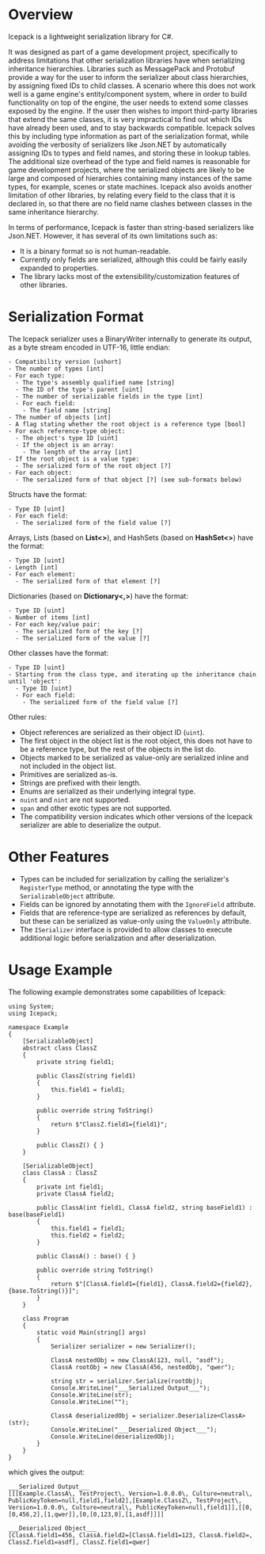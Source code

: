 # Overview

Icepack is a lightweight serialization library for C#.

It was designed as part of a game development project, specifically to address limitations that other serialization libraries have when serializing inheritance hierarchies. Libraries such as MessagePack and Protobuf provide a way for the user to inform the serializer about class hierarchies, by assigning fixed IDs to child classes. A scenario where this does not work well is a game engine's entity/component system, where in order to build functionality on top of the engine, the user needs to extend some classes exposed by the engine. If the user then wishes to import third-party libraries that extend the same classes, it is very impractical to find out which IDs have already been used, and to stay backwards compatible. Icepack solves this by including type information as part of the serialization format, while avoiding the verbosity of serializers like Json.NET by automatically assigning IDs to types and field names, and storing these in lookup tables. The additional size overhead of the type and field names is reasonable for game development projects, where the serialized objects are likely to be large and composed of hierarchies containing many instances of the same types, for example, scenes or state machines. Icepack also avoids another limitation of other libraries, by relating every field to the class that it is declared in, so that there are no field name clashes between classes in the same inheritance hierarchy.

In terms of performance, Icepack is faster than string-based serializers like Json.NET. However, it has several of its own limitations such as:

* It is a binary format so is not human-readable.
* Currently only fields are serialized, although this could be fairly easily expanded to properties.
* The library lacks most of the extensibility/customization features of other libraries.

# Serialization Format

The Icepack serializer uses a BinaryWriter internally to generate its output, as a byte stream encoded in UTF-16, little endian:

```
- Compatibility version [ushort]
- The number of types [int]
- For each type:
  - The type's assembly qualified name [string]
  - The ID of the type's parent [uint]
  - The number of serializable fields in the type [int]
  - For each field:
    - The field name [string]
- The number of objects [int]
- A flag stating whether the root object is a reference type [bool]
- For each reference-type object:
  - The object's type ID [uint]
  - If the object is an array:
    - The length of the array [int]
- If the root object is a value type:
  - The serialized form of the root object [?]
- For each object:
  - The serialized form of that object [?] (see sub-formats below)
```

Structs have the format:

```
- Type ID [uint]
- For each field:
  - The serialized form of the field value [?]
```

Arrays, Lists (based on **List<>**), and HashSets (based on **HashSet<>**) have the format:

```
- Type ID [uint]
- Length [int]
- For each element:
  - The serialized form of that element [?]
```

Dictionaries (based on **Dictionary<,>**) have the format:

```
- Type ID [uint]
- Number of items [int]
- For each key/value pair:
  - The serialized form of the key [?]
  - The serialized form of the value [?]
```

Other classes have the format:

```
- Type ID [uint]
- Starting from the class type, and iterating up the inheritance chain until 'object':
  - Type ID [uint]
  - For each field:
    - The serialized form of the field value [?]
```

Other rules:

* Object references are serialized as their object ID (`uint`).
* The first object in the object list is the root object, this does not have to be a reference type, but the rest of the objects in the list do.
* Objects marked to be serialized as value-only are serialized inline and not included in the object list.
* Primitives are serialized as-is.
* Strings are prefixed with their length.
* Enums are serialized as their underlying integral type.
* `nuint` and `nint` are not supported.
* `span` and other exotic types are not supported.
* The compatibility version indicates which other versions of the Icepack serializer are able to deserialize the output.

# Other Features

* Types can be included for serialization by calling the serializer's `RegisterType` method, or annotating the type with the `SerializableObject` attribute.
* Fields can be ignored by annotating them with the `IgnoreField` attribute.
* Fields that are reference-type are serialized as references by default, but these can be serialized as value-only using the `ValueOnly` attribute.
* The `ISerializer` interface is provided to allow classes to execute additional logic before serialization and after deserialization.

# Usage Example

The following example demonstrates some capabilities of Icepack:

```
using System;
using Icepack;

namespace Example
{
    [SerializableObject]
    abstract class ClassZ
    {
        private string field1;

        public ClassZ(string field1)
        {
            this.field1 = field1;
        }

        public override string ToString()
        {
            return $"ClassZ.field1={field1}";
        }

        public ClassZ() { }
    }

    [SerializableObject]
    class ClassA : ClassZ
    {
        private int field1;
        private ClassA field2;

        public ClassA(int field1, ClassA field2, string baseField1) : base(baseField1)
        {
            this.field1 = field1;
            this.field2 = field2;
        }

        public ClassA() : base() { }

        public override string ToString()
        {
            return $"[ClassA.field1={field1}, ClassA.field2={field2}, {base.ToString()}]";
        }
    }

    class Program
    {
        static void Main(string[] args)
        {
            Serializer serializer = new Serializer();

            ClassA nestedObj = new ClassA(123, null, "asdf");
            ClassA rootObj = new ClassA(456, nestedObj, "qwer");

            string str = serializer.Serialize(rootObj);
            Console.WriteLine("___Serialized Output___");
            Console.WriteLine(str);
            Console.WriteLine("");

            ClassA deserializedObj = serializer.Deserialize<ClassA>(str);
            Console.WriteLine("___Deserialized Object___");
            Console.WriteLine(deserializedObj);
        }
    }
}
```

which gives the output:

```
___Serialized Output___
[[[Example.ClassA\, TestProject\, Version=1.0.0.0\, Culture=neutral\, PublicKeyToken=null,field1,field2],[Example.ClassZ\, TestProject\, Version=1.0.0.0\, Culture=neutral\, PublicKeyToken=null,field1]],[[0,[0,456,2],[1,qwer]],[0,[0,123,0],[1,asdf]]]]

___Deserialized Object___
[ClassA.field1=456, ClassA.field2=[ClassA.field1=123, ClassA.field2=, ClassZ.field1=asdf], ClassZ.field1=qwer]
```
